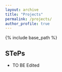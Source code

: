 ```yaml
---
layout: archive
title: "Projects"
permalink: /projects/
author_profile: true
---
```


{% include base_path %}

## STePs

- TO BE Edited




